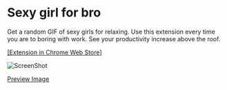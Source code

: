 # Sexy girl for bro
Get a random GIF of sexy girls for relaxing.
Use this extension every time you are to boring with work. 
See your productivity increase above the roof.

<a href="https://chrome.google.com/webstore/detail/sexy-girl-for-bro/adifohckkokjnkabhfhmpdhlnalhhhki/related">[Extension in Chrome Web Store]</a>

<img src="https://lh3.googleusercontent.com/MyFhw8ZH_7j8zyWeVzQp9O1MXpWJLQc0mEzTKGA75MnfoUEGBF_3fviTXDeN4mdM3mtYiDD2_9s=s640-h400-e365-rw" alt="ScreenShot">

[Preview Image](http://pre05.deviantart.net/1e1c/th/pre/i/2013/014/5/a/render__neko_girl_by_happyfacestar-d5riklr.png)
